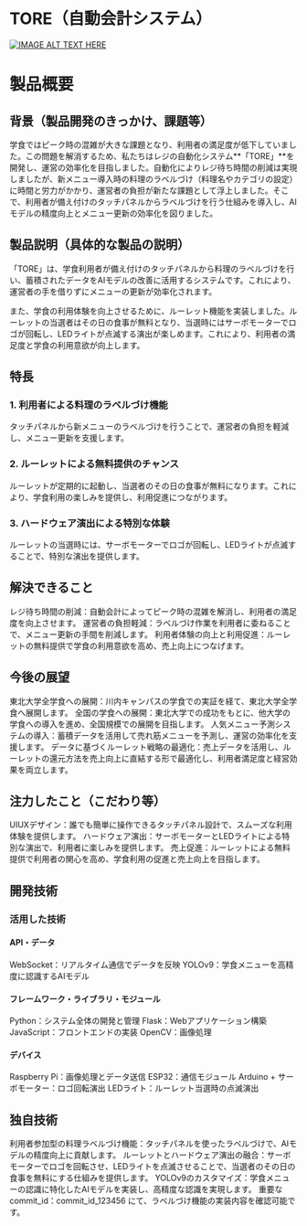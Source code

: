 # TORE（自動会計システム） #

[![IMAGE ALT TEXT HERE](https://jphacks.com/wp-content/uploads/2024/07/JPHACKS2024_ogp.jpg)](https://www.youtube.com/watch?v=DZXUkEj-CSI)


# 製品概要 #

## 背景（製品開発のきっかけ、課題等） #
学食ではピーク時の混雑が大きな課題となり、利用者の満足度が低下していました。この問題を解消するため、私たちはレジの自動化システム**「TORE」**を開発し、運営の効率化を目指しました。自動化によりレジ待ち時間の削減は実現しましたが、新メニュー導入時の料理のラベルづけ（料理名やカテゴリの設定）に時間と労力がかかり、運営者の負担が新たな課題として浮上しました。そこで、利用者が備え付けのタッチパネルからラベルづけを行う仕組みを導入し、AIモデルの精度向上とメニュー更新の効率化を図りました。

## 製品説明（具体的な製品の説明） #
「TORE」は、学食利用者が備え付けのタッチパネルから料理のラベルづけを行い、蓄積されたデータをAIモデルの改善に活用するシステムです。これにより、運営者の手を借りずにメニューの更新が効率化されます。

また、学食の利用体験を向上させるために、ルーレット機能を実装しました。ルーレットの当選者はその日の食事が無料となり、当選時にはサーボモーターでロゴが回転し、LEDライトが点滅する演出が楽しめます。これにより、利用者の満足度と学食の利用意欲が向上します。

## 特長 #
### 1. 利用者による料理のラベルづけ機能 #
タッチパネルから新メニューのラベルづけを行うことで、運営者の負担を軽減し、メニュー更新を支援します。

### 2. ルーレットによる無料提供のチャンス #
ルーレットが定期的に起動し、当選者のその日の食事が無料になります。これにより、学食利用の楽しみを提供し、利用促進につながります。

### 3. ハードウェア演出による特別な体験 #
ルーレットの当選時には、サーボモーターでロゴが回転し、LEDライトが点滅することで、特別な演出を提供します。

## 解決できること #

レジ待ち時間の削減：自動会計によってピーク時の混雑を解消し、利用者の満足度を向上させます。
運営者の負担軽減：ラベルづけ作業を利用者に委ねることで、メニュー更新の手間を削減します。
利用者体験の向上と利用促進：ルーレットの無料提供で学食の利用意欲を高め、売上向上につなげます。
## 今後の展望 #

東北大学全学食への展開：川内キャンパスの学食での実証を経て、東北大学全学食へ展開します。
全国の学食への展開：東北大学での成功をもとに、他大学の学食への導入を進め、全国規模での展開を目指します。
人気メニュー予測システムの導入：蓄積データを活用して売れ筋メニューを予測し、運営の効率化を支援します。
データに基づくルーレット戦略の最適化：売上データを活用し、ルーレットの還元方法を売上向上に直結する形で最適化し、利用者満足度と経営効果を両立します。
## 注力したこと（こだわり等） #

UIUXデザイン：誰でも簡単に操作できるタッチパネル設計で、スムーズな利用体験を提供します。
ハードウェア演出：サーボモーターとLEDライトによる特別な演出で、利用者に楽しみを提供します。
売上促進：ルーレットによる無料提供で利用者の関心を高め、学食利用の促進と売上向上を目指します。
## 開発技術 #

### 活用した技術 #

#### API・データ #

WebSocket：リアルタイム通信でデータを反映
YOLOv9：学食メニューを高精度に認識するAIモデル
#### フレームワーク・ライブラリ・モジュール #

Python：システム全体の開発と管理
Flask：Webアプリケーション構築
JavaScript：フロントエンドの実装
OpenCV：画像処理
#### デバイス #

Raspberry Pi：画像処理とデータ送信
ESP32：通信モジュール
Arduino + サーボモーター：ロゴ回転演出
LEDライト：ルーレット当選時の点滅演出
## 独自技術 #

利用者参加型の料理ラベルづけ機能：タッチパネルを使ったラベルづけで、AIモデルの精度向上に貢献します。
ルーレットとハードウェア演出の融合：サーボモーターでロゴを回転させ、LEDライトを点滅させることで、当選者のその日の食事を無料にする仕組みを提供します。
YOLOv9のカスタマイズ：学食メニューの認識に特化したAIモデルを実装し、高精度な認識を実現します。
重要なcommit_id：commit_id_123456 にて、ラベルづけ機能の実装内容を確認可能です。
